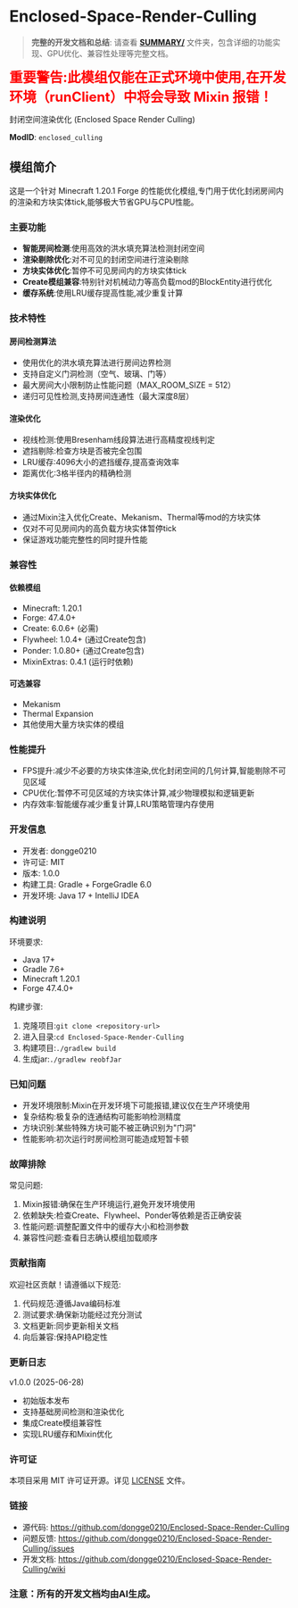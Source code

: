 # Enclosed-Space-Render-Culling

> **完整的开发文档和总结**: 请查看 **[SUMMARY/](./SUMMARY/)** 文件夹，包含详细的功能实现、GPU优化、兼容性处理等完整文档。

<span style="color: red; font-size: 24px; font-weight: bold;">重要警告:此模组仅能在正式环境中使用,在开发环境（runClient）中将会导致 Mixin 报错！</span>

封闭空间渲染优化 (Enclosed Space Render Culling)

**ModID**: `enclosed_culling`

## 模组简介

这是一个针对 Minecraft 1.20.1 Forge 的性能优化模组,专门用于优化封闭房间内的渲染和方块实体tick,能够极大节省GPU与CPU性能。

### 主要功能

- **智能房间检测**:使用高效的洪水填充算法检测封闭空间
- **渲染剔除优化**:对不可见的封闭空间进行渲染剔除
- **方块实体优化**:暂停不可见房间内的方块实体tick
- **Create模组兼容**:特别针对机械动力等高负载mod的BlockEntity进行优化
- **缓存系统**:使用LRU缓存提高性能,减少重复计算

### 技术特性

#### 房间检测算法
- 使用优化的洪水填充算法进行房间边界检测
- 支持自定义门洞检测（空气、玻璃、门等）
- 最大房间大小限制防止性能问题（MAX_ROOM_SIZE = 512）
- 递归可见性检测,支持房间连通性（最大深度8层）

#### 渲染优化
- 视线检测:使用Bresenham线段算法进行高精度视线判定
- 遮挡剔除:检查方块是否被完全包围
- LRU缓存:4096大小的遮挡缓存,提高查询效率
- 距离优化:3格半径内的精确检测

#### 方块实体优化
- 通过Mixin注入优化Create、Mekanism、Thermal等mod的方块实体
- 仅对不可见房间内的高负载方块实体暂停tick
- 保证游戏功能完整性的同时提升性能

### 兼容性

#### 依赖模组
- Minecraft: 1.20.1
- Forge: 47.4.0+
- Create: 6.0.6+ (必需)
- Flywheel: 1.0.4+ (通过Create包含)
- Ponder: 1.0.80+ (通过Create包含)
- MixinExtras: 0.4.1 (运行时依赖)

#### 可选兼容
- Mekanism
- Thermal Expansion
- 其他使用大量方块实体的模组

### 性能提升

- FPS提升:减少不必要的方块实体渲染,优化封闭空间的几何计算,智能剔除不可见区域
- CPU优化:暂停不可见区域的方块实体计算,减少物理模拟和逻辑更新
- 内存效率:智能缓存减少重复计算,LRU策略管理内存使用

### 开发信息

- 开发者: dongge0210
- 许可证: MIT
- 版本: 1.0.0
- 构建工具: Gradle + ForgeGradle 6.0
- 开发环境: Java 17 + IntelliJ IDEA

### 构建说明

环境要求:
- Java 17+
- Gradle 7.6+
- Minecraft 1.20.1
- Forge 47.4.0+

构建步骤:
1. 克隆项目:`git clone <repository-url>`
2. 进入目录:`cd Enclosed-Space-Render-Culling`
3. 构建项目:`./gradlew build`
4. 生成jar:`./gradlew reobfJar`

### 已知问题

- 开发环境限制:Mixin在开发环境下可能报错,建议仅在生产环境使用
- 复杂结构:极复杂的连通结构可能影响检测精度
- 方块识别:某些特殊方块可能不被正确识别为"门洞"
- 性能影响:初次运行时房间检测可能造成短暂卡顿

### 故障排除

常见问题:
1. Mixin报错:确保在生产环境运行,避免开发环境使用
2. 依赖缺失:检查Create、Flywheel、Ponder等依赖是否正确安装
3. 性能问题:调整配置文件中的缓存大小和检测参数
4. 兼容性问题:查看日志确认模组加载顺序

### 贡献指南

欢迎社区贡献！请遵循以下规范:

1. 代码规范:遵循Java编码标准
2. 测试要求:确保新功能经过充分测试
3. 文档更新:同步更新相关文档
4. 向后兼容:保持API稳定性

### 更新日志

v1.0.0 (2025-06-28)
- 初始版本发布
- 支持基础房间检测和渲染优化
- 集成Create模组兼容性
- 实现LRU缓存和Mixin优化

### 许可证

本项目采用 MIT 许可证开源。详见 [LICENSE](LICENSE) 文件。

### 链接

- 源代码: https://github.com/dongge0210/Enclosed-Space-Render-Culling
- 问题反馈: https://github.com/dongge0210/Enclosed-Space-Render-Culling/issues
- 开发文档: https://github.com/dongge0210/Enclosed-Space-Render-Culling/wiki

### 注意：所有的开发文档均由AI生成。
